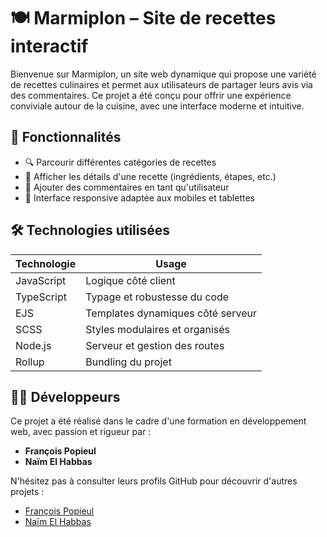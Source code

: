 # 🍽️ Marmiplon – Site de recettes interactif

Bienvenue sur Marmiplon, un site web dynamique qui propose une variété de recettes culinaires et permet aux utilisateurs de partager leurs avis via des commentaires. Ce projet a été conçu pour offrir une expérience conviviale autour de la cuisine, avec une interface moderne et intuitive.

## 🚀 Fonctionnalités

- 🔍 Parcourir différentes catégories de recettes
- 📝 Afficher les détails d'une recette (ingrédients, étapes, etc.)
- 💬 Ajouter des commentaires en tant qu'utilisateur
- 🔄 Interface responsive adaptée aux mobiles et tablettes

## 🛠️ Technologies utilisées

| Technologie   | Usage                          |
|--------------|--------------------------------|
| JavaScript    | Logique côté client            |
| TypeScript    | Typage et robustesse du code   |
| EJS           | Templates dynamiques côté serveur |
| SCSS          | Styles modulaires et organisés |
| Node.js       | Serveur et gestion des routes  |
| Rollup        | Bundling du projet             |

## 👨‍💻 Développeurs

Ce projet a été réalisé dans le cadre d'une formation en développement web, avec passion et rigueur par :

- **François Popieul** 
- **Naïm El Habbas**

N'hésitez pas à consulter leurs profils GitHub pour découvrir d'autres projets :
- [François Popieul](https://github.com/Francois-Popieul)
- [Naïm El Habbas](https://github.com/nemnem202)